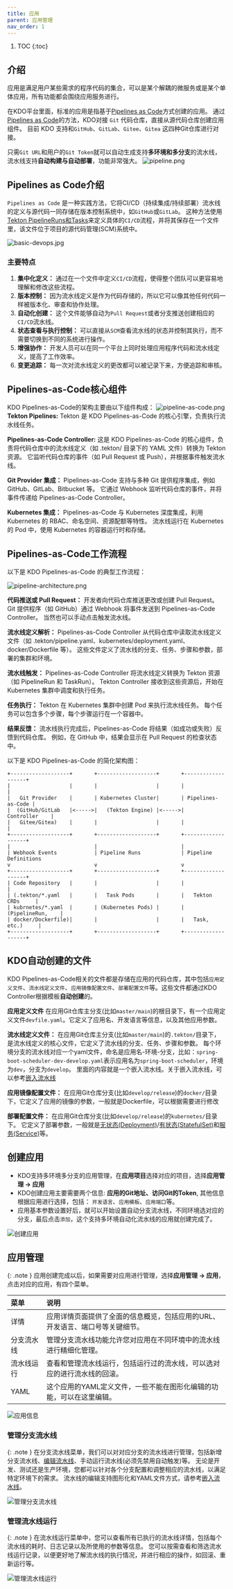```yaml
---
title: 应用
parent: 应用管理
nav_order: 1
---
```


1. TOC
{:toc}


## 介绍
应用是满足用户某些需求的程序代码的集合，可以是某个解耦的微服务或是某个单体应用，所有功能都会围绕应用服务进行。

在KDO平台里面，标准的应用是指基于[Pipelines as Code](#pipelines-as-code介绍)方式创建的应用。
通过[Pipelines as Code](#pipelines-as-code介绍)的方法，KDO对接 `Git` 代码仓库，直接从源代码仓库创建应用组件。
目前 KDO 支持和`GitHub`、`GitLab`、`Gitee`、`Gitea` 这四种Git仓库进行对接。

只需`Git URL`和用户的`Git Token`就可以自动生成支持**多环境和多分支**的流水线，流水线支持**自动构建与自动部署**，功能非常强大。
![pipeline.png](imgs/application.png)

## Pipelines as Code介绍
`Pipelines as Code` 是一种实践方法，它将CI/CD（持续集成/持续部署）流水线的定义与源代码一同存储在版本控制系统中，如`GitHub`或`GitLab`。
这种方法使用[Tekton PipelineRuns和Tasks](../pipelines#tekton的资源对象)来定义具体的`CI/CD`流程，并将其保存在一个文件里，该文件位于项目的源代码管理(SCM)系统中。

![basic-devops.jpg](imgs/basic-devops.jpg)
### 主要特点
1. **集中化定义：** 通过在一个文件中定义`CI/CD`流程，使得整个团队可以更容易地理解和修改这些流程。
2. **版本控制：** 因为流水线定义是作为代码存储的，所以它可以像其他任何代码一样被版本化、审查和协作处理。
3. **自动化创建：** 这个文件能够自动为`Pull Request`或者分支推送创建相应的`CI/CD`流水线。
4. **状态查看与执行控制：** 可以直接从`SCM`查看流水线的状态并控制其执行，而不需要切换到不同的系统进行操作。
5. **增强协作：**  开发人员可以在同一个平台上同时处理应用程序代码和流水线定义，提高了工作效率。
6. **变更追踪：** 每一次对流水线定义的更改都可以被记录下来，方便追踪和审核。

## Pipelines-as-Code核心组件
KDO Pipelines-as-Code的架构主要由以下组件构成：
![pipeline-as-code.png](imgs/pipeline-as-code.png)
**Tekton Pipelines:** Tekton 是 KDO Pipelines-as-Code 的核心引擎，负责执行流水线任务。

**Pipelines-as-Code Controller:** 这是 KDO Pipelines-as-Code 的核心组件，负责将代码仓库中的流水线定义（如 .tekton/ 目录下的 YAML 文件）转换为 Tekton 资源。
它监听代码仓库的事件（如 Pull Request 或 Push），并根据事件触发流水线。
   
**Git Provider 集成：** Pipelines-as-Code 支持与多种 Git 提供程序集成，例如 GitHub、GitLab、Bitbucket 等。
它通过 Webhook 监听代码仓库的事件，并将事件传递给 Pipelines-as-Code Controller。

**Kubernetes 集成：** Pipelines-as-Code 与 Kubernetes 深度集成，利用 Kubernetes 的 RBAC、命名空间、资源配额等特性。 
流水线运行在 Kubernetes 的 Pod 中，使用 Kubernetes 的容器运行时和存储。

## Pipelines-as-Code工作流程
以下是 KDO Pipelines-as-Code 的典型工作流程：

![pipeline-architecture.png](imgs/pipeline-architecture.png)

**代码推送或 Pull Request：**
开发者向代码仓库推送更改或创建 Pull Request。 Git 提供程序（如 GitHub）通过 Webhook 将事件发送到 Pipelines-as-Code Controller。
当然也可以手动点击触发流水线。

**流水线定义解析：**
Pipelines-as-Code Controller 从代码仓库中读取流水线定义文件（如 .tekton/pipeline.yaml、kubernetes/deployment.yaml、docker/Dockerfile 等）。
这些文件定义了流水线的分支、任务、步骤和参数，部署的集群和环境。

**流水线触发：**
Pipelines-as-Code  Controller 将流水线定义转换为 Tekton 资源（如 PipelineRun 和 TaskRun）。
Tekton Controller 接收到这些资源后，开始在 Kubernetes 集群中调度和执行任务。

**任务执行：**
Tekton 在 Kubernetes 集群中创建 Pod 来执行流水线任务。 每个任务可以包含多个步骤，每个步骤运行在一个容器中。

**结果反馈：**
流水线执行完成后，Pipelines-as-Code 将结果（如成功或失败）反馈到代码仓库。
例如，在 GitHub 中，结果会显示在 Pull Request 的检查状态中。

以下是 KDO Pipelines-as-Code 的简化架构图：
```
+-------------------+       +-------------------+       +-------------------+
|                   |       |                   |       |                   |
|   Git Provider    |       | Kubernetes Cluster|       | Pipelines-as-Code |
|  (GitHub/GitLab   |<----->|   (Tekton Engine) |<----->|     Controller    |
|   Gitee/Gitea)    |       |                   |       |                   |
+-------------------+       +-------------------+       +-------------------+
|                           |                           |
| Webhook Events            | Pipeline Runs             | Pipeline Definitions
v                           v                           v
+-------------------+       +-------------------+       +-------------------+
| Code Repository   |       |                   |       |                   |
| (.tekton/*.yaml   |       |   Task Pods       |       |   Tekton CRDs     |
| kubrnetes/*.yaml  |       | (Kubernetes Pods) |       |  (PipelineRun,    |
| docker/Dockerfile)|       |                   |       |   Task, etc.)     | 
+-------------------+       +-------------------+       +-------------------+
```

## KDO自动创建的文件
KDO Pipelines-as-Code相关的文件都是存储在应用的代码仓库，其中包括`应用定义文件`、`流水线定义文件`、`应用镜像配置文件`、`部署配置文件`等。这些文件都通过KDO Controller根据模板**自动创建**的。

**应用定义文件** 在应用Git仓库主分支(比如`master/main`)的根目录下，有一个应用定义文件`devfile.yaml`。它定义了应用名、开发语言等信息，以及其他应用参数。

**流水线定义文件：** 在应用Git仓库主分支(比如`master/main`)的`.tekton/`目录下，是流水线定义的核心文件，它定义了流水线的分支、任务、步骤和参数。
每个环境分支的流水线对应一个yaml文件，命名是应用名-环境-分支，比如：`spring-boot-scheduler-dev-develop.yaml`表示应用名为`spring-boot-scheduler`，环境为`dev`，分支为`develop`。
里面的内容就是一个嵌入流水线。关于嵌入流水线，可以参考[嵌入流水线](../pipelines#嵌入流水线)

**应用镜像配置文件：** 在应用Git仓库分支(比如`develop/release`)的`docker/`目录下，它定义了应用的镜像的参数，一般就是Dockerfile，可以根据需要进行修改

**部署配置文件：** 在应用Git仓库分支(比如`develop/release`)的`kubernetes/`目录下。
它定义了部署参数，一般就是[无状态(Deployment)](/docs/dev/workloads/deployments)/[有状态(StatefulSet)](/docs/dev/workloads/statefulsets)和[服务(Service)](/docs/dev/network-stroage/services)等。


## 创建应用

- KDO支持多环境多分支的应用管理，在**应用项目**选择对应的项目，选择**应用管理 -> 应用**
- KDO创建应用主要需要两个信息: **应用的Git地址、访问Git的Token**, 其他信息根据应用进行选择，包括： `开发语言`、`应用模板`、`应用端口`等。
- 应用基本参数设置好后，就可以开始设置自动分支流水线，不同环境选对应的分支，最后点击`添加`，这个支持多环境自动化流水线的应用就创建完成了。

![创建应用](imgs/createApplication.gif)

## 应用管理

{: .note }
应用创建完成以后，如果需要对应用进行管理，选择**应用管理 -> 应用**，点击对应的应用，有四个菜单。


| 菜单    | 说明                                       |
|:------|:-----------------------------------------|
| 详情    | 应用详情页面提供了全面的信息概览，包括应用的URL、开发语言、端口号等关键细节。 |
| 分支流水线 | 管理分支流水线功能允许您对应用在不同环境中的流水线进行精细化管理。        |
| 流水线运行 | 查看和管理流水线运行，包括运行过的流水线，可以选对应的进行流水线的回滚。     |
| YAML  | 这个应用的YAML定义文件，一些不能在图形化编辑的功能，可以在这里编辑。     |


![应用信息](imgs/repositoryInfo.png)

### 管理分支流水线

{: .note }
在分支流水线菜单，我们可以对对应分支的流水线进行管理，包括新增分支流水线、[编辑流水线](../pipelines#编辑嵌入流水线)、手动运行流水线(必须先禁用自动触发)等。
无论是开发、测试还是生产环境，您都可以针对各个分支配置和调整相应的流水线，以满足特定环境下的需求。 
流水线的编辑支持图形化和YAML文件方式，请参考[嵌入流水线](../pipelines#嵌入流水线)。

![管理分支流水线](imgs/manageBranch.gif)

### 管理流水线运行

{: .note }
在流水线运行菜单中，您可以查看所有已执行的流水线详情，包括每个流水线的耗时、日志记录以及所使用的参数等信息。
您可以按需查看和筛选流水线运行记录，以便更好地了解流水线的执行情况，并进行相应的操作，如回滚、重新运行等。

![管理流水线运行](imgs/pipelinerun.gif)  